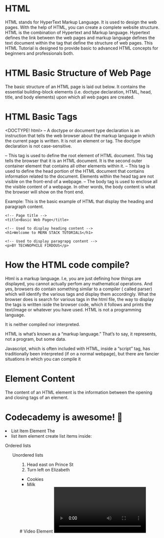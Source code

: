 # HTML
HTML stands for HyperText Markup Language. It is used to design the web pages. With the help of HTML, you can create a complete website structure. HTML is the combination of Hypertext and Markup language. Hypertext defines the link between the web pages and markup language defines the text document within the tag that define the structure of web pages. This HTML Tutorial is designed to provide basic to advanced HTML concepts for beginners and professionals both.



# HTML Basic Structure of Web Page
The basic structure of an HTML page is laid out below. It contains the essential building-block elements (i.e. doctype declaration, HTML, head, title, and body elements) upon which all web pages are created.


# HTML Basic Tags
<DOCTYPE! html> – A doctype or document type declaration is an instruction that tells the web browser about the markup language in which the current page is written. It is not an element or tag. The doctype declaration is not case-sensitive.

<html> – This tag is used to define the root element of HTML document. This tag tells the browser that it is an HTML document. It is the second outer container element that contains all other elements within it.


<head> – This tag is used to define the head portion of the HTML document that contains information related to the document. Elements within the head tag are not visible on the front-end of a webpage.

<body> – The body tag is used to enclose all the visible content of a webpage. In other words, the body content is what the browser will show on the front end.

Example: This is the basic example of HTML that display the heading and paragraph content.


<!DOCTYPE html> 
<html> 
  
<!-- Head Section content -->
<head> 
  
    <!-- Page title -->
    <title>Basic Web Page</title> 
</head> 
  
<!-- Body Section content -->
<body> 
  
    <!-- Used to display heading content -->
    <h1>Welcome to MERN STACK TUTORIALS</h1> 
  
    <!-- Used to display paragrapg content -->
    <p>BY TECHNOPHILE FIRDOUS</p> 
</body> 
  
</html> 

# How the HTML code compile? 
Html is a markup language. I.e, you are just defining how things are displayed, you cannot actually perfom any mathematical operations.
And yes, browsers do contain something similar to a compiler ( called parser) which will identify the various tags and display them accordingly. What the browser does is search for various tags in the html file, the way to display the tags is written iside the browser code, which it follows and prints the text/image or whatever you have used.
HTML is not a programming language.

It is neither compiled nor interpreted.

HTML is what’s known as a “markup language.” That’s to say, it represents, not a program, but some data.

Javascript, which is often included with HTML, inside a “script” tag, has traditionally been interpreted (if on a normal webpage), but there are fancier situations in which you can compile it

# Element Content
The content of an HTML element is the information between the opening and closing tags of an element.

<h1>Codecademy is awesome! 🙂</h1>
<li> List Item Element
The <li> list item element create list items inside:

Ordered lists <ol>
Unordered lists <ul>
<ol>
  <li>Head east on Prince St</li>
  <li>Turn left on Elizabeth</li>
</ol>

<ul>
  <li>Cookies</li>
  <li>Milk</li>
</ul>
#  Video Element <video>
The <video> element embeds a media player for video playback. The src attribute will contain the URL to the video. Adding the controls attribute will display video controls in the media player.

Note: The content inside the opening and closing tag is shown as a fallback in browsers that don’t support the element.

<video src="test-video.mp4" controls>
  Video not supported
</video>
# Emphasis Element <em>
The <em> element emphasizes text and browsers will usually italicize the emphasized text by default.

<p>This <em>word</em> will be emphasized in italics.</p>
# <ol> Ordered List Element
The <ol> ordered list element creates a list of items in sequential order. Each list item appears numbered by default.

<ol>
  <li>Preheat oven to 325 F 👩‍🍳</li>
  <li>Drop cookie dough 🍪</li>
  <li>Bake for 15 min ⏰</li>
</ol>
# <div> Div Element
The <div> element is used as a container that divides an HTML document into sections and is short for “division”. <div> elements can contain flow content such as headings, paragraphs, links, images, etc.

<div>
  <h1>A section of grouped elements</h1>
  <p>Here’s some text for the section</p>
</div>
<div>
  <h1>Second section of grouped elements</h1>
  <p>Here’s some text</p>
</div>
# HTML Structure
HTML is organized into a family tree structure. HTML elements can have parents, grandparents, siblings, children, grandchildren, etc.

<body>
  <div>
    <h1>It's div's child and body's grandchild</h1>
    <h2>It's h1's sibling</h2>
  </div>
</body>
# Closing Tag
An HTML closing tag is used to denote the end of an HTML element. The syntax for a closing tag is a left angle bracket < followed by a forward slash / then the element name and a right angle bracket to close >.

<body>
  ...
</body>
# Attribute Name and Values
HTML attributes consist of a name and a value using the following syntax: name="value" and can be added to the opening tag of an HTML element to configure or change the behavior of the element.

<elementName name="value"></elementName>
# <br> Line Break Element
The <br> line break element will create a line break in text and is especially useful where a division of text is required, like in a postal address. The line break element requires only an opening tag and must not have a closing tag.

A line break haiku.<br>
Poems are a great use case.<br>
Oh joy! A line break.
# <img> Image Element
HTML image <img> elements embed images in documents. The src attribute contains the image URL and is mandatory. <img> is an empty element meaning it should not have a closing tag.

<img src="image.png">
# <h1>-<h6> Heading Elements
HTML can use six different levels of heading elements. The heading elements are ordered from the highest level <h1> to the lowest level <h6>.

<h1>Breaking News</h1>
<h2>This is the 1st subheading</h2>
<h3>This is the 2nd subheading</h3>
...
<h6>This is the 5th subheading</h6>
<p> Paragraph Element
The <p> paragraph element contains and displays a block of text.

<p>This is a block of text! Lorem ipsum dolor sit amet, consectetur adipisicing elit.</p>
# Unique ID Attributes
In HTML, specific and unique id attributes can be assigned to different elements in order to differentiate between them.

When needed, the id value can be called upon by CSS and JavaScript to manipulate, format, and perform specific instructions on that element and that element only. Valid id attributes should begin with a letter and should only contain letters (a-Z), digits (0-9), hyphens (-), underscores (_), and periods (.).

<h1 id="A1">Hello World</h1>
# HTML Attributes
HTML attributes are values added to the opening tag of an element to configure the element or change the element’s default behavior. In the provided example, we are giving the <p> (paragraph) element a unique identifier using the id attribute and changing the color of the default text using the style attribute.

<p id="my-paragraph" style="color: green;">Here’s some text for a paragraph that is being altered by HTML attributes</p>
# <ul> Unordered List Element
The <ul> unordered list element is used to create a list of items in no particular order. Each individual list item will have a bullet point by default.

<ul>
  <li>Play more music 🎸</li>
  <li>Read more books 📚</li>
</ul>
# alt Attribute
An <img> element can have alternative text via the alt attribute. The alternative text will be displayed if an image fails to render due to an incorrect URL, if the image format is not supported by the browser, if the image is blocked from being displayed, or if the image has not been received from the URL.

The text will be read aloud if screen reading software is used and helps support visually impaired users by providing a text descriptor for the image content on a webpage.

<img src="path/to/image" alt="text describing image" />
# <body> Body Element
The <body> element represents the content of an HTML document. Content inside <body> tags are rendered on the web browsers.

Note: There can be only one <body> element in a document.

<body>
  <h1>Learn to code with Codecademy :)</h1>
</body>
# <span> Span Element
The <span> element is an inline container for text and can be used to group text for styling purposes. However, as <span> is a generic container to separate pieces of text from a larger body of text, its use should be avoided if a more semantic element is available.

<p><span>This text</span> may be styled differently than the surrounding text.</p>
<strong> Strong Element
The <strong> element highlights important, serious, or urgent text and browsers will normally render this highlighted text in bold by default.

<p>This is <strong>important</strong> text!</p>
# HTML Element
An HTML element is a piece of content in an HTML document and uses the following syntax: opening tag + content + closing tag. In the code provided:

<p> is the opening tag.
Hello World! is the content.
</p> is the closing tag.
<p>Hello World!</p>
# HTML Tag
The syntax for a single HTML tag is an opening angle bracket < followed by the element name and a closing angle bracket >. Here is an example of an opening <div> tag.

# What is the DOM?
DOM stands for Document Object Model. It's the interface between JavaScript and the web browser.

With the help of the DOM, you can write JavaScript to create, modify, and delete HTML elements, set styles, classes and attributes, and listen and respond to events.

The DOM tree is generated from an HTML document, which you can then interact with. The DOM is a very complex API which has methods and properties to interact with the DOM tree.


# How the DOM Works – Behind the Scenes
The DOM is organized in a really clever manner. The parent element is called the EventTarget. You can understand better how it works with the help of the below diagram:

DOM-behind-the-scene-1
The EventTarget interface is implemented by objects which can receive events and may have listeners for them. In other words, any target of events implements the three methods associated with this interface. Element, and its children, as well as Document and Window are the most common event targets, but other objects can be event targets, too.

Window represents the browser's window. All global JavaScript objects, functions, and variables automatically become members of the window object. Global variables are properties of the window object. Global functions are methods of the window object. Even the document object (of the HTML DOM) is a property of the window object.

window.document.getElementById("header");

// Both are same

document.getElementById("header");
Nodes are in the DOM aka Document Object model. In the DOM, all parts of the document, such as elements, attributes, text, and so on are organized in a hierarchical tree-like structure that consists of parents and children. These individual parts of the document are known as nodes.

The Node in the above diagram is represented by a JavaScript object. We mostly work with the document which has most commonly used methods like document.queryselector(), document.getElementBy Id(), and so on.

Now we will take a look at the document.

# How to Select, Create, and Delete Elements Using the DOM
With the help of the DOM, we can select, delete, and create element in JavaScript.

How to Select Elements
There are multiple ways we can select HTML elements in JavaScript. These are the methods we'll look at here:

document.getElementById();
document.getElementByClassName();
document.getElementByTagName();
document.querySelector();
document.querySelectorAll();
How to use the document.getElementById() method
The getElementById() method returns an element whose id matches a passed string. Since the ids of HTML elements are supposed to be unique, this is a faster way to select an element with ids.



# Getting Started with Create React App

This project was bootstrapped with [Create React App](https://github.com/facebook/create-react-app).

## Available Scripts

In the project directory, you can run:

### `npm start`

Runs the app in the development mode.\
Open [http://localhost:3000](http://localhost:3000) to view it in your browser.

The page will reload when you make changes.\
You may also see any lint errors in the console.

### `npm test`

Launches the test runner in the interactive watch mode.\
See the section about [running tests](https://facebook.github.io/create-react-app/docs/running-tests) for more information.

### `npm run build`

Builds the app for production to the `build` folder.\
It correctly bundles React in production mode and optimizes the build for the best performance.

The build is minified and the filenames include the hashes.\
Your app is ready to be deployed!

See the section about [deployment](https://facebook.github.io/create-react-app/docs/deployment) for more information.

### `npm run eject`

**Note: this is a one-way operation. Once you `eject`, you can't go back!**

If you aren't satisfied with the build tool and configuration choices, you can `eject` at any time. This command will remove the single build dependency from your project.

Instead, it will copy all the configuration files and the transitive dependencies (webpack, Babel, ESLint, etc) right into your project so you have full control over them. All of the commands except `eject` will still work, but they will point to the copied scripts so you can tweak them. At this point you're on your own.

You don't have to ever use `eject`. The curated feature set is suitable for small and middle deployments, and you shouldn't feel obligated to use this feature. However we understand that this tool wouldn't be useful if you couldn't customize it when you are ready for it.

## Learn More

You can learn more in the [Create React App documentation](https://facebook.github.io/create-react-app/docs/getting-started).

To learn React, check out the [React documentation](https://reactjs.org/).

### Code Splitting

This section has moved here: [https://facebook.github.io/create-react-app/docs/code-splitting](https://facebook.github.io/create-react-app/docs/code-splitting)

### Analyzing the Bundle Size

This section has moved here: [https://facebook.github.io/create-react-app/docs/analyzing-the-bundle-size](https://facebook.github.io/create-react-app/docs/analyzing-the-bundle-size)

### Making a Progressive Web App

This section has moved here: [https://facebook.github.io/create-react-app/docs/making-a-progressive-web-app](https://facebook.github.io/create-react-app/docs/making-a-progressive-web-app)

### Advanced Configuration

This section has moved here: [https://facebook.github.io/create-react-app/docs/advanced-configuration](https://facebook.github.io/create-react-app/docs/advanced-configuration)

### Deployment

This section has moved here: [https://facebook.github.io/create-react-app/docs/deployment](https://facebook.github.io/create-react-app/docs/deployment)

### `npm run build` fails to minify

This section has moved here: [https://facebook.github.io/create-react-app/docs/troubleshooting#npm-run-build-fails-to-minify](https://facebook.github.io/create-react-app/docs/troubleshooting#npm-run-build-fails-to-minify)

